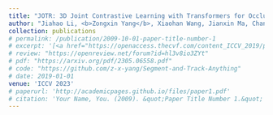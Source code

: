 ```yaml
---
title: "JOTR: 3D Joint Contrastive Learning with Transformers for Occluded Human Mesh Recovery"
author: "Jiahao Li, <b>Zongxin Yang</b>, Xiaohan Wang, Jianxin Ma, Chang Zhou, Yi Yang"
collection: publications
# permalink: /publication/2009-10-01-paper-title-number-1
# excerpt: '[<a href="https://openaccess.thecvf.com/content_ICCV_2019/papers/Yang_Very_Long_Natural_Scenery_Image_Prediction_by_Outpainting_ICCV_2019_paper.pdf">PDF</a>]  [<a href="https://github.com/z-x-yang/NS-Outpainting">Code</a>]'
# review: "https://openreview.net/forum?id=hl3v8io3ZYt"
# pdf: "https://arxiv.org/pdf/2305.06558.pdf"
# code: "https://github.com/z-x-yang/Segment-and-Track-Anything"
# date: 2019-01-01
venue: 'ICCV 2023'
# paperurl: 'http://academicpages.github.io/files/paper1.pdf'
# citation: 'Your Name, You. (2009). &quot;Paper Title Number 1.&quot; <i>Journal 1</i>. 1(1).'
---
```


